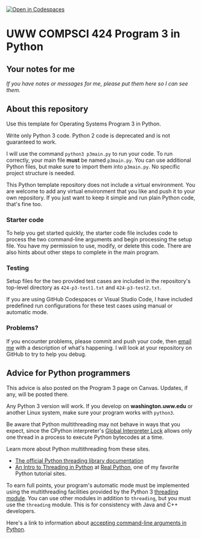 [![Open in Codespaces](https://classroom.github.com/assets/launch-codespace-7f7980b617ed060a017424585567c406b6ee15c891e84e1186181d67ecf80aa0.svg)](https://classroom.github.com/open-in-codespaces?assignment_repo_id=14887095)
# UWW COMPSCI 424 Program 3 in Python
 
## Your notes for me

*If you have notes or messages for me, please put them here so I can see them.*

## About this repository

Use this template for Operating Systems Program 3 in Python. 

Write only Python 3 code. Python 2 code is deprecated and is not guaranteed to work.

I will use the command `python3 p3main.py` to run your code. To run correctly, your main file **must** be named `p3main.py`. You can use additional Python files, but make sure to import them into `p3main.py`. No specific project structure is needed.

This Python template repository does not include a virtual environment. You are welcome to add any virtual environment that you like and push it to your own repository. If you just want to keep it simple and run plain Python code, that's fine too.


### Starter code

To help you get started quickly, the starter code file includes code to process the two command-line arguments and begin processing the setup file. You have my permission to use, modify, or delete this code. There are also hints about other steps to complete in the main program.

### Testing

Setup files for the two provided test cases are included in the repository's top-level directory as `424-p3-test1.txt` and `424-p3-test2.txt`. 

If you are using GitHub Codespaces or Visual Studio Code, I have included predefined run configurations for these test cases using manual or automatic mode.

### Problems?

If you encounter problems, please commit and push your code, then [email me](osterz@uww.edu) with a description of what's happening. I will look at your repository on GitHub to try to help you debug.


## Advice for Python programmers

This advice is also posted on the Program 3 page on Canvas. Updates, if any, will be posted there.

Any Python 3 version will work. If you develop on **washington.uww.edu** or another Linux system, make sure your program works with `python3`.

Be aware that Python multithreading may not behave in ways that you expect, since the CPython interpreter's [Global Interpreter Lock](https://wiki.python.org/moin/GlobalInterpreterLock) allows only one thread in a process to execute Python bytecodes at a time.

Learn more about Python multithreading from these sites.

* [The official Python threading library documentation](https://docs.python.org/3/library/threading.html)
* [An Intro to Threading in Python](https://realpython.com/intro-to-python-threading) at [Real Python](https://realpython.com/), one of my favorite Python tutorial sites.

To earn full points, your program's automatic mode must be implemented using the multithreading facilities provided by the Python 3 [threading module](https://docs.python.org/3/library/threading.html). You can use other modules in addition to `threading`, but you must use the `threading` module. This is for consistency with Java and C++ developers.

Here's a link to information about [accepting command-line arguments in Python](https://docs.python.org/3/tutorial/stdlib.html#command-line-arguments).
